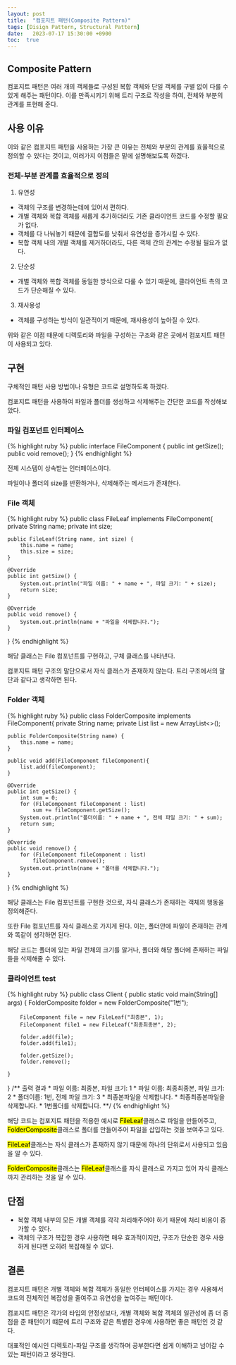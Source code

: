 ```yaml
---
layout: post
title:  "컴포지트 패턴(Composite Pattern)"
tags: [Disign Pattern, Structural Pattern]
date:   2023-07-17 15:30:00 +0900
toc:  true
---
```


## Composite Pattern

컴포지트 패턴은 여러 개의 객체들로 구성된 복합 객체와 단일 객체를 구별 없이 다룰 수 있게 해주는 패턴이다. 이를 만족시키기 위해 트리 구조로 작성을 하여, 전체와 부분의 관계를 표현해 준다.


## 사용 이유

이와 같은 컴포지트 패턴을 사용하는 가장 큰 이유는 전체와 부분의 관계를 효율적으로 정의할 수 있다는 것이고, 여러가지 이점들은 밑에 설명해보도록 하겠다.


### 전체-부분 관계를 효율적으로 정의
1. 유연성
- 객체의 구조를 변경하는데에 있어서 편하다.
- 개별 객체와 복합 객체를 새롭게 추가하더라도 기존 클라이언트 코드를 수정할 필요가 없다.
- 객체를 다 나눠놓기 때문에 결합도를 낮춰서 유연성을 증가시킬 수 있다.
- 복합 객체 내의 개별 객체를 제거하더라도, 다른 객체 간의 관계는 수정될 필요가 없다.
2. 단순성
- 개별 객체와 복합 객체를 동일한 방식으로 다룰 수 있기 때문에, 클라이언트 측의 코드가 단순해질 수 있다.
3. 재사용성
- 객체를 구성하는 방식이 일관적이기 때문에, 재사용성이 높아질 수 있다.


위와 같은 이점 때문에 디렉토리와 파일을 구성하는 구조와 같은 곳에서 컴포지트 패턴이 사용되고 있다.



## 구현
구체적인 패턴 사용 방법이나 유형은 코드로 설명하도록 하겠다.

컴포지트 패턴을 사용하여 파일과 폴더를 생성하고 삭제해주는 간단한 코드를 작성해보았다.

### 파일 컴포넌트 인터페이스
{% highlight ruby %}
public interface FileComponent {
    public int getSize();
    public void remove();
}
{% endhighlight %}

전체 시스템이 상속받는 인터페이스이다.

파일이나 폴더의 size를 반환하거나, 삭제해주는 메서드가 존재한다.

### File 객체
{% highlight ruby %}
public class FileLeaf implements FileComponent{
    private String name;
    private int size;

    public FileLeaf(String name, int size) {
        this.name = name;
        this.size = size;
    }

    @Override
    public int getSize() {
        System.out.println("파일 이름: " + name + ", 파일 크기: " + size);
        return size;
    }

    @Override
    public void remove() {
        System.out.println(name + "파일을 삭제합니다.");
    }
}
{% endhighlight %}

해당 클래스는 File 컴포넌트를 구현하고, 구체 클래스를 나타낸다.

컴포지트 패턴 구조의 말단으로서 자식 클래스가 존재하지 않는다.
트리 구조에서의 말단과 같다고 생각하면 된다.


### Folder 객체

{% highlight ruby %}
public class FolderComposite implements FileComponent{
    private String name;
    private List<FileComponent> list = new ArrayList<>();

    public FolderComposite(String name) {
        this.name = name;
    }

    public void add(FileComponent fileComponent){
        list.add(fileComponent);
    }

    @Override
    public int getSize() {
        int sum = 0;
        for (FileComponent fileComponent : list)
            sum += fileComponent.getSize();
        System.out.println("폴더이름: " + name + ", 전체 파일 크기: " + sum);
        return sum;
    }

    @Override
    public void remove() {
        for (FileComponent fileComponent : list)
            fileComponent.remove();
        System.out.println(name + "폴더를 삭제합니다.");
    }
}
{% endhighlight %}

해당 클래스는 File 컴포넌트를 구현한 것으로, 자식 클래스가 존재하는 객체의 행동을 정의해준다.

또한 File 컴포넌트를 자식 클래스로 가지게 된다.
이는, 폴더안에 파일이 존재하는 관계와 똑같이 생각하면 된다.

해당 코드는 폴더에 있는 파일 전체의 크기를 알거나, 폴더와 해당 폴더에 존재하는 파일들을 삭제해줄 수 있다.

### 클라이언트 test
{% highlight ruby %}
public class Client {
    public static void main(String[] args) {
        FolderComposite folder = new FolderComposite("1번");

        FileComponent file = new FileLeaf("최종본", 1);
        FileComponent file1 = new FileLeaf("최종최종본", 2);

        folder.add(file);
        folder.add(file1);

        folder.getSize();
        folder.remove();

    }
}
    /** 출력 결과
        * 파일 이름: 최종본, 파일 크기: 1
        * 파일 이름: 최종최종본, 파일 크기: 2
        * 폴더이름: 1번, 전체 파일 크기: 3
        * 최종본파일을 삭제합니다.
        * 최종최종본파일을 삭제합니다.
        * 1번폴더를 삭제합니다.
        **/
{% endhighlight %}

해당 코드는 컴포지트 패턴을 적용한 예시로 <mark>FileLeaf</mark>클래스로 파일을 만들어주고, <mark>FolderComposite</mark>클래스로 폴더를 만들어주어 파일을 삽입하는 것을 보여주고 있다.

<mark>FileLeaf</mark>클래스는 자식 클래스가 존재하지 않기 때문에 하나의 단위로서 사용되고 있음을 알 수 있다.

<mark>FolderComposite</mark>클래스는 <mark>FileLeaf</mark>클래스를 자식 클래스로 가지고 있어 자식 클래스까지 관리하는 것을 알 수 있다.


## 단점
- 복합 객체 내부의 모든 개별 객체를 각각 처리해주어야 하기 때문에 처리 비용이 증가할 수 있다.
- 객체의 구조가 복잡한 경우 사용하면 매우 효과적이지만, 구조가 단순한 경우 사용하게 된다면 오히려 복잡해질 수 있다.


## 결론
컴포지트 패턴은 개별 객체와 복합 객체가 동일한 인터페이스를 가지는 경우 사용해서 코드의 전체적인 복잡성을 줄여주고 유연성을 높여주는 패턴이다.

컴포지트 패턴은 각가의 타입의 안정성보다, 개별 객체와 복합 객체의 일관성에 좀 더 중점을 준 패턴이기 떄문에 트리 구조와 같은 특별한 경우에 사용하면 좋은 패턴인 것 같다.

대표적인 예시인 디렉토리-파일 구조를 생각하며 공부한다면 쉽게 이해하고 넘어갈 수 있는 패턴이라고 생각한다.
